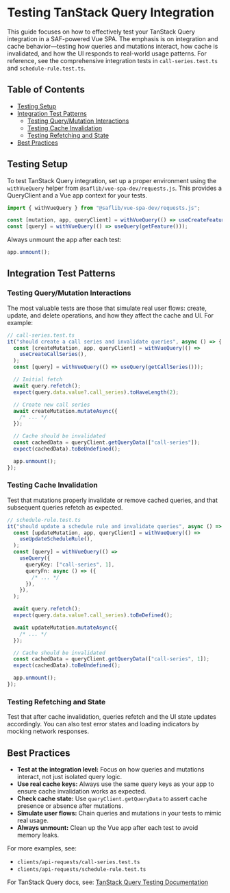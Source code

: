 # Testing TanStack Query Integration

This guide focuses on how to effectively test your TanStack Query integration in a SAF-powered Vue SPA. The emphasis is on integration and cache behavior—testing how queries and mutations interact, how cache is invalidated, and how the UI responds to real-world usage patterns. For reference, see the comprehensive integration tests in `call-series.test.ts` and `schedule-rule.test.ts`.

## Table of Contents

- [Testing Setup](#testing-setup)
- [Integration Test Patterns](#integration-test-patterns)
  - [Testing Query/Mutation Interactions](#testing-querymutation-interactions)
  - [Testing Cache Invalidation](#testing-cache-invalidation)
  - [Testing Refetching and State](#testing-refetching-and-state)
- [Best Practices](#best-practices)

## Testing Setup

To test TanStack Query integration, set up a proper environment using the `withVueQuery` helper from `@saflib/vue-spa-dev/requests.js`. This provides a QueryClient and a Vue app context for your tests.

```typescript
import { withVueQuery } from "@saflib/vue-spa-dev/requests.js";

const [mutation, app, queryClient] = withVueQuery(() => useCreateFeature());
const [query] = withVueQuery(() => useQuery(getFeature()));
```

Always unmount the app after each test:

```typescript
app.unmount();
```

## Integration Test Patterns

### Testing Query/Mutation Interactions

The most valuable tests are those that simulate real user flows: create, update, and delete operations, and how they affect the cache and UI. For example:

```typescript
// call-series.test.ts
it("should create a call series and invalidate queries", async () => {
  const [createMutation, app, queryClient] = withVueQuery(() =>
    useCreateCallSeries(),
  );
  const [query] = withVueQuery(() => useQuery(getCallSeries()));

  // Initial fetch
  await query.refetch();
  expect(query.data.value?.call_series).toHaveLength(2);

  // Create new call series
  await createMutation.mutateAsync({
    /* ... */
  });

  // Cache should be invalidated
  const cachedData = queryClient.getQueryData(["call-series"]);
  expect(cachedData).toBeUndefined();

  app.unmount();
});
```

### Testing Cache Invalidation

Test that mutations properly invalidate or remove cached queries, and that subsequent queries refetch as expected.

```typescript
// schedule-rule.test.ts
it("should update a schedule rule and invalidate queries", async () => {
  const [updateMutation, app, queryClient] = withVueQuery(() =>
    useUpdateScheduleRule(),
  );
  const [query] = withVueQuery(() =>
    useQuery({
      queryKey: ["call-series", 1],
      queryFn: async () => ({
        /* ... */
      }),
    }),
  );

  await query.refetch();
  expect(query.data.value?.call_series).toBeDefined();

  await updateMutation.mutateAsync({
    /* ... */
  });

  // Cache should be invalidated
  const cachedData = queryClient.getQueryData(["call-series", 1]);
  expect(cachedData).toBeUndefined();

  app.unmount();
});
```

### Testing Refetching and State

Test that after cache invalidation, queries refetch and the UI state updates accordingly. You can also test error states and loading indicators by mocking network responses.

## Best Practices

- **Test at the integration level:** Focus on how queries and mutations interact, not just isolated query logic.
- **Use real cache keys:** Always use the same query keys as your app to ensure cache invalidation works as expected.
- **Check cache state:** Use `queryClient.getQueryData` to assert cache presence or absence after mutations.
- **Simulate user flows:** Chain queries and mutations in your tests to mimic real usage.
- **Always unmount:** Clean up the Vue app after each test to avoid memory leaks.

For more examples, see:

- `clients/api-requests/call-series.test.ts`
- `clients/api-requests/schedule-rule.test.ts`

For TanStack Query docs, see: [TanStack Query Testing Documentation](https://tanstack.com/query/latest/docs/vue/guides/testing)
